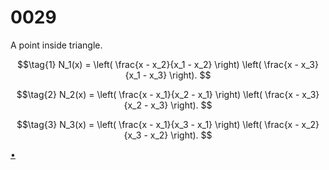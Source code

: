 # 0029
A point inside triangle.

$$\tag{1}
N_1(x) = \left( \frac{x - x_2}{x_1 - x_2} \right) \left( \frac{x - x_3}{x_1 - x_3} \right).
$$

$$\tag{2}
N_2(x) = \left( \frac{x - x_1}{x_2 - x_1} \right) \left( \frac{x - x_3}{x_2 - x_3} \right).
$$

$$\tag{3}
N_3(x) = \left( \frac{x - x_1}{x_3 - x_1} \right) \left( \frac{x - x_2}{x_3 - x_2} \right).
$$


[&bull;](README.md)
